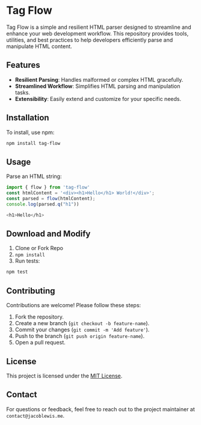 # Tag Flow

Tag Flow is a simple and resilient HTML parser designed to streamline and enhance your web development workflow. This repository provides tools, utilities, and best practices to help developers efficiently parse and manipulate HTML content.

## Features

- **Resilient Parsing**: Handles malformed or complex HTML gracefully.
- **Streamlined Workflow**: Simplifies HTML parsing and manipulation tasks.
- **Extensibility**: Easily extend and customize for your specific needs.

## Installation

To install, use npm:

```bash
npm install tag-flow
```

## Usage

Parse an HTML string:

```typescript
import { flow } from 'tag-flow'
const htmlContent = '<div><h1>Hello</h1> World!</div>';
const parsed = flow(htmlContent);
console.log(parsed.q("h1"))
```
```bash
<h1>Hello</h1>
```

## Download and Modify

1. Clone or Fork Repo
2. `npm install`
3. Run tests:

```bash
npm test
```

## Contributing

Contributions are welcome! Please follow these steps:

1. Fork the repository.
2. Create a new branch (`git checkout -b feature-name`).
3. Commit your changes (`git commit -m 'Add feature'`).
4. Push to the branch (`git push origin feature-name`).
5. Open a pull request.

## License

This project is licensed under the [MIT License](LICENSE).

## Contact

For questions or feedback, feel free to reach out to the project maintainer at `contact@jacoblewis.me`.
